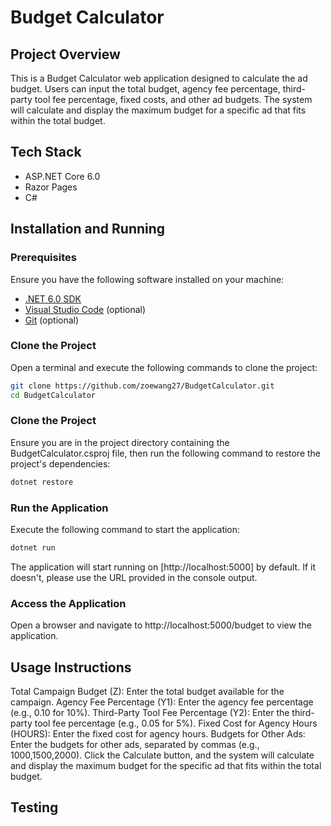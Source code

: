 # Budget Calculator

## Project Overview

This is a Budget Calculator web application designed to calculate the ad budget. Users can input the total budget, agency fee percentage, third-party tool fee percentage, fixed costs, and other ad budgets. The system will calculate and display the maximum budget for a specific ad that fits within the total budget.

## Tech Stack

- ASP.NET Core 6.0
- Razor Pages
- C#

## Installation and Running

### Prerequisites

Ensure you have the following software installed on your machine:

- [.NET 6.0 SDK](https://dotnet.microsoft.com/download/dotnet/6.0)
- [Visual Studio Code](https://code.visualstudio.com/) (optional)
- [Git](https://git-scm.com/) (optional)

### Clone the Project

Open a terminal and execute the following commands to clone the project:

```bash
git clone https://github.com/zoewang27/BudgetCalculator.git
cd BudgetCalculator
```

### Clone the Project 
Ensure you are in the project directory containing the BudgetCalculator.csproj file, then run the following command to restore the project's dependencies:
```bash
dotnet restore
```

### Run the Application
Execute the following command to start the application:
```bash
dotnet run
```

The application will start running on [http://localhost:5000] by default. If it doesn't, please use the URL provided in the console output.


### Access the Application
Open a browser and navigate to http://localhost:5000/budget to view the application.


## Usage Instructions
Total Campaign Budget (Z): Enter the total budget available for the campaign.
Agency Fee Percentage (Y1): Enter the agency fee percentage (e.g., 0.10 for 10%).
Third-Party Tool Fee Percentage (Y2): Enter the third-party tool fee percentage (e.g., 0.05 for 5%).
Fixed Cost for Agency Hours (HOURS): Enter the fixed cost for agency hours.
Budgets for Other Ads: Enter the budgets for other ads, separated by commas (e.g., 1000,1500,2000).
Click the Calculate button, and the system will calculate and display the maximum budget for the specific ad that fits within the total budget.

## Testing
